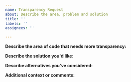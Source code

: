 ```yaml
---
name: Transparency Request
about: Describe the area, problem and solution
title: ''
labels: ''
assignees: ''

---
```


**Describe the area of code that needs more transparency:**


**Describe the solution you'd like:**


**Describe alternatives you've considered:**


**Additional context or comments:**
